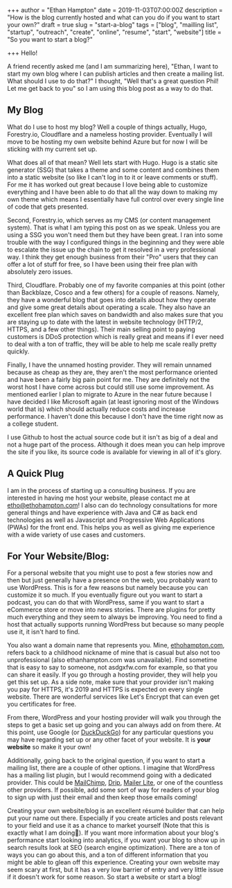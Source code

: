 +++
author = "Ethan Hampton"
date = 2019-11-03T07:00:00Z
description = "How is the blog currently hosted and what can you do if you want to start your own?"
draft = true
slug = "start-a-blog"
tags = ["blog", "mailling list", "startup", "outreach", "create", "online", "resume", "start", "website"]
title = "So you want to start a blog?"

+++
Hello!

A friend recently asked me (and I am summarizing here), "Ethan, I want to start my own blog where I can publish articles and then create a mailing list. What should I use to do that?" I thought, "Well that's a great question Phil! Let me get back to you" so I am using this blog post as a way to do that.

## My Blog

What do I use to host my blog? Well a couple of things actually, Hugo, Forestry.io, Cloudflare and a nameless hosting provider. Eventually I will move to be hosting my own website behind Azure but for now I will be sticking with my current set up.

What does all of that mean? Well lets start with Hugo. Hugo is a static site generator (SSG) that takes a theme and some content and combines them into a static website (so like I can't log in to it or leave comments or stuff). For me it has worked out great because I love being able to customize everything and I have been able to do that all the way down to making my own theme which means I essentially have full control over every single line of code that gets presented.

Second, Forestry.io, which serves as my CMS (or content management system). That is what I am typing this post on as we speak. Unless you are using a SSG you won't need them but they have been great. I ran into some trouble with the way I configured things in the beginning and they were able to escalate the issue up the chain to get it resolved in a very professional way. I think they get enough business from their "Pro" users that they can offer a lot of stuff for free, so I have been using their free plan with absolutely zero issues.

Third, Cloudflare. Probably one of my favorite companies at this point (other than Backblaze, Cosco and a few others) for a couple of reasons. Namely, they have a wonderful blog that goes into details about how they operate and give some great details about operating a scale. They also have an excellent free plan which saves on bandwidth and also makes sure that you are staying up to date with the latest in website technology (HTTP/2, HTTPS, and a few other things). Their main selling point to paying customers is DDoS protection which is really great and means if I ever need to deal with a ton of traffic, they will be able to help me scale really pretty quickly.

Finally, I have the unnamed hosting provider. They will remain unnamed because as cheap as they are, they aren't the most performance oriented and have been a fairly big pain point for me. They are definitely not the worst host I have come across but could still use some improvement. As mentioned earlier I plan to migrate to Azure in the near future because I have decided I like Microsoft again (at least ignoring most of the Windows world that is) which should actually reduce costs and increase performance. I haven't done this because I don't have the time right now as a college student.

I use Github to host the actual source code but it isn't as big of a deal and not a huge part of the process. Although it does mean you can help improve the site if you like, its source code is available for viewing in all of it's glory.

## A Quick Plug

I am in the process of starting up a consulting business. If you are interested in having me host your website, please contact me at etho@ethohampton.com! I also can do technology consultations for more general things and have experience with Java and C# as back end technologies as well as Javascript and Progressive Web Applications (PWAs) for the front end. This helps you as well as giving me experience with a wide variety of use cases and customers.

## For Your Website/Blog:

For a personal website that you might use to post a few stories now and then but just generally have a presence on the web, you probably want to use WordPress. This is for a few reasons but namely because you can customize it so much. If you eventually figure out you want to start a podcast, you can do that with WordPress, same if you want to start a eCommerce store or move into news stories. There are plugins for pretty much everything and they seem to always be improving. You need to find a host that actually supports running WordPress but because so many people use it, it isn't hard to find.

You also want a domain name that represents you. Mine, [ethohampton.com](https://www.ethohampton.com), refers back to a childhood nickname of mine that is casual but also not too unprofessional (also ethanhampton.com was unavailable). Find sometime that is easy to say to someone, not asdgxfw.com  for example, so that you can share it easily. If you go through a hosting provider, they will help you get this set up. As a side note, make sure that your provider isn't making you pay for HTTPS, it's 2019 and HTTPS is expected on every single website. There are wonderful services like Let's Encrypt that can even get you certificates for free. 

From there, WordPress and your hosting provider will walk you through the steps to get a basic set up going and you can always add on from there. At this point, use Google (or [DuckDuckGo](https://duckduckgo.com)) for any particular questions you may have regarding set up or any other facet of your website. It is **your website** so make it your own!

Additionally, going back to the original question, if you want to start a mailing list, there are a couple of other options. I imagine that WordPress has a mailing list plugin, but I would recommend going with a dedicated provider. This could be [MailChimp](https://mailchimp.com/), [Drip](https://www.drip.com/), [Mailer Lite](https://www.mailerlite.com/), or one of the countless other providers. If possible, add some sort of way for readers of your blog to sign up with just their email and then keep those emails coming!

Creating your own website/blog is an excellent résumé builder that can help put your name out there. Especially if you create articles and posts relevant to your field and use it as a chance to market yourself (Note that this is exactly what I am doing🙂). If you want more information about your blog's performance start looking into analytics, if you want your blog to show up in search results look at SEO (search engine optimization). There are a ton of ways you can go about this, and a ton of different information that you might be able to glean off this experience. Creating your own website may seem scary at first, but it has a very low barrier of entry and very little issue if it doesn't work for some reason. So start a website or start a blog!